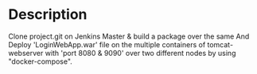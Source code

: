# Description
Clone project.git on Jenkins Master & build a package over the same And Deploy 'LoginWebApp.war' file on the multiple containers of tomcat-webserver with 'port 8080 & 9090' over two different nodes by using "docker-compose".
